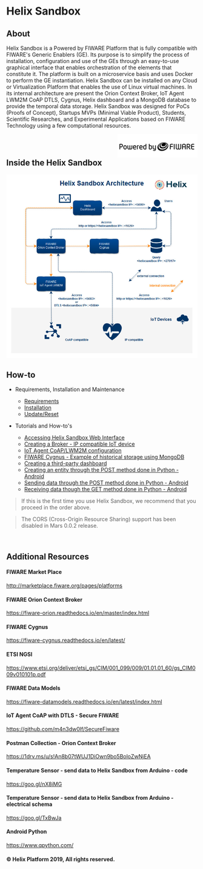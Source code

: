 # Helix Sandbox

## About

Helix Sandbox is a Powered by FIWARE Platform that is fully compatible with FIWARE's Generic Enablers (GE). Its purpose is to simplify the process of installation, configuration and use of the GEs through an easy-to-use graphical interface that enables orchestration of the elements that constitute it. The platform is built on a microservice basis and uses Docker to perform the GE instantiation. Helix Sandbox can be installed on any Cloud or Virtualization Platform that enables the use of Linux virtual machines. In its internal architecture are present the Orion Context Broker, IoT Agent LWM2M CoAP DTLS, Cygnus, Helix dashboard and a MongoDB database to provide the temporal data storage. Helix Sandbox was designed for PoCs (Proofs of Concept), Startups MVPs (Minimal Viable Product), Students, Scientific Researches, and Experimental Applications based on FIWARE Technology using a few computational resources.

<img align="right" src="docs/img/powered_by_fiware.png">

<br>
<br>

## Inside the Helix Sandbox

<img src="docs/img/helixsandbox.jpg">

<br>

## How-to

  - Requirements, Installation and Maintenance
    - [Requirements](docs/requirements.md)
    - [Installation](docs/installation.md)
    - [Update/Reset](docs/update_reset.md)

  - Tutorials and How-to's
    - [Accessing Helix Sandbox Web Interface](docs/accessing.md)
    - [Creating a Broker - IP compatible IoT device](docs/create_broker.md)
    - [IoT Agent CoAP/LWM2M configuration](docs/coap_lwm2m.md)
    - [FIWARE Cygnus - Example of historical storage using MongoDB](docs/cygnus_historical_storage.md)
    - [Creating a third-party dashboard](docs/creating_dashboard.md)
    - [Creating an entity through the POST method done in Python - Android](docs/create_post_entity.md)
    - [Sending data through the POST method done in Python - Android](docs/create_post_by_python.md)
    - [Receiving data though the GET method done in Python - Android](docs/create_get_by_python.md)


  > If this is the first time you use Helix Sandbox, we recommend that you proceed in the order above.
  
  > The CORS (Cross-Origin Resource Sharing) support has been disabled in Mars 0.0.2 release. 
<br>

## Additional Resources

#### FIWARE Market Place
http://marketplace.fiware.org/pages/platforms

#### FIWARE Orion Context Broker
https://fiware-orion.readthedocs.io/en/master/index.html

#### FIWARE Cygnus
https://fiware-cygnus.readthedocs.io/en/latest/

#### ETSI NGSI
https://www.etsi.org/deliver/etsi_gs/CIM/001_099/009/01.01.01_60/gs_CIM009v010101p.pdf

#### FIWARE Data Models
https://fiware-datamodels.readthedocs.io/en/latest/index.html

#### IoT Agent CoAP with DTLS - Secure FIWARE
https://github.com/m4n3dw0lf/SecureFiware

#### Postman Collection - Orion Context Broker
https://1drv.ms/u/s!An8b07tWUJ1DiOwn9bo5BoloZwNjEA

#### Temperature Sensor - send data to Helix Sandbox from Arduino - code
https://goo.gl/nX8iMG

#### Temperature Sensor - send data to Helix Sandbox from Arduino - electrical schema
https://goo.gl/TxBwJa

#### Android Python
https://www.qpython.com/

#### © Helix Platform 2019, All rights reserved.
